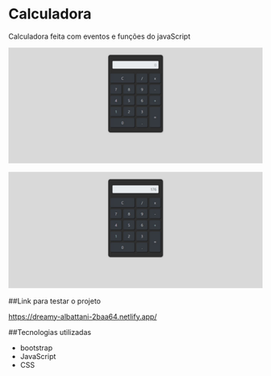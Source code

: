 # Calculadora

Calculadora feita com eventos e funções do javaScript

![calculadora](img/app.jpeg)

![calculadora](img/app2.jpeg)

##Link para testar o projeto

<https://dreamy-albattani-2baa64.netlify.app/>

##Tecnologias utilizadas

* bootstrap
* JavaScript
* CSS
